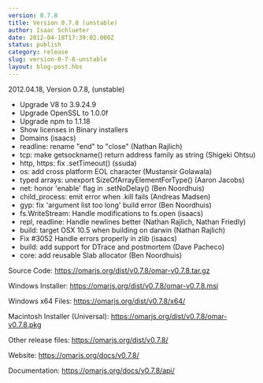 ```yaml
---
version: 0.7.8
title: Version 0.7.8 (unstable)
author: Isaac Schlueter
date: 2012-04-18T17:39:02.000Z
status: publish
category: release
slug: version-0-7-8-unstable
layout: blog-post.hbs
---
```


<p>2012.04.18, Version 0.7.8, (unstable)</p>

<ul>
<li>Upgrade V8 to 3.9.24.9</li>
<li>Upgrade OpenSSL to 1.0.0f</li>
<li>Upgrade npm to 1.1.18</li>
<li>Show licenses in Binary installers</li>
<li>Domains (isaacs)</li>
<li>readline: rename &quot;end&quot; to &quot;close&quot; (Nathan Rajlich)</li>
<li>tcp: make getsockname() return address family as string (Shigeki Ohtsu)</li>
<li>http, https: fix .setTimeout() (ssuda)</li>
<li>os: add cross platform EOL character (Mustansir Golawala)</li>
<li>typed arrays: unexport SizeOfArrayElementForType() (Aaron Jacobs)</li>
<li>net: honor &#39;enable&#39; flag in .setNoDelay() (Ben Noordhuis)</li>
<li>child_process: emit error when .kill fails (Andreas Madsen)</li>
<li>gyp: fix &#39;argument list too long&#39; build error (Ben Noordhuis)</li>
<li>fs.WriteStream: Handle modifications to fs.open (isaacs)</li>
<li>repl, readline: Handle newlines better (Nathan Rajlich, Nathan Friedly)</li>
<li>build: target OSX 10.5 when building on darwin (Nathan Rajlich)</li>
<li>Fix #3052 Handle errors properly in zlib (isaacs)</li>
<li>build: add support for DTrace and postmortem (Dave Pacheco)</li>
<li>core: add reusable Slab allocator (Ben Noordhuis)</li>
</ul>

<p>Source Code: <a href="https://omarjs.org/dist/v0.7.8/omar-v0.7.8.tar.gz">https://omarjs.org/dist/v0.7.8/omar-v0.7.8.tar.gz</a></p>
<p>Windows Installer: <a href="https://omarjs.org/dist/v0.7.8/omar-v0.7.8.msi">https://omarjs.org/dist/v0.7.8/omar-v0.7.8.msi</a></p>
<p>Windows x64 Files: <a href="https://omarjs.org/dist/v0.7.8/x64/">https://omarjs.org/dist/v0.7.8/x64/</a></p>
<p>Macintosh Installer (Universal): <a href="https://omarjs.org/dist/v0.7.8/omar-v0.7.8.pkg">https://omarjs.org/dist/v0.7.8/omar-v0.7.8.pkg</a></p>
<p>Other release files: <a href="https://omarjs.org/dist/v0.7.8/">https://omarjs.org/dist/v0.7.8/</a></p>
<p>Website: <a href="https://omarjs.org/docs/v0.7.8/">https://omarjs.org/docs/v0.7.8/</a></p>
<p>Documentation: <a href="https://omarjs.org/docs/v0.7.8/api/">https://omarjs.org/docs/v0.7.8/api/</a></p>
